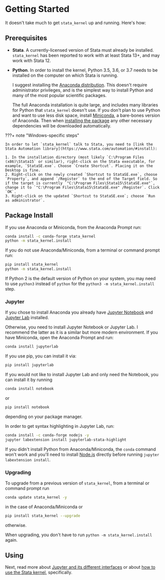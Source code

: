 # Getting Started

It doesn't take much to get `stata_kernel` up and running. Here's how:

## Prerequisites

- **Stata**. A currently-licensed version of Stata must already be installed. `stata_kernel` has been reported to work with at least Stata 13+, and may work with Stata 12.
- **Python**. In order to install the kernel, Python 3.5, 3.6, or 3.7 needs to be installed on the computer on which Stata is running.

    I suggest installing the [Anaconda
    distribution](https://www.anaconda.com/download/). This doesn't require
    administrator privileges, and is the simplest way to install Python and many of the most popular scientific packages.

    The full Anaconda installation is quite large, and includes many libraries for Python that
    `stata_kernel` doesn't use. If you don't plan to use Python and want to use
    less disk space, install [Miniconda](https://conda.io/miniconda.html), a bare-bones version of Anaconda. Then when [installing the package](#package-install) any other necessary dependencies will be
    downloaded automatically.

???+ note "Windows-specific steps"

    In order to let `stata_kernel` talk to Stata, you need to [link the Stata Automation library](https://www.stata.com/automation/#install):

    1. In the installation directory (most likely `C:\Program Files (x86)\Stata15` or similar), right-click on the Stata executable, for example, `StataSE.exe`. Choose `Create Shortcut`. Placing it on the Desktop is fine.
    2. Right-click on the newly created `Shortcut to StataSE.exe`, choose `Property`, and append `/Register` to the end of the Target field. So if the target is currently `"C:\Program Files\Stata15\StataSE.exe"`, change it to `"C:\Program Files\Stata15\StataSE.exe" /Register`. Click `OK`.
    3. Right-click on the updated `Shortcut to StataSE.exe`; choose `Run as administrator`.

## Package Install

If you use Anaconda or Miniconda, from the Anaconda Prompt run:

```bash
conda install -c conda-forge stata_kernel
python -m stata_kernel.install
```

If you do not use Anaconda/Miniconda, from a terminal or command prompt run:

```bash
pip install stata_kernel
python -m stata_kernel.install
```

If Python 2 is the default version of Python on your system, you may need to use
`python3` instead of `python` for the `python3 -m stata_kernel.install` step.

### Jupyter

If you chose to install Anaconda you already have [Jupyter Notebook](https://jupyter-notebook.readthedocs.io/en/stable/notebook.html) and [Jupyter Lab](https://jupyterlab.readthedocs.io/en/stable/getting_started/overview.html) installed.

Otherwise, you need to install Jupyter Notebook or Jupyter Lab. I recommend the latter as it is a similar but more modern environment. If you have Miniconda, open the Anaconda Prompt and run:

```bash
conda install jupyterlab
```

If you use pip, you can install it via:

```bash
pip install jupyterlab
```

If you would not like to install Jupyter Lab and only need the Notebook, you can install it by running

```bash
conda install notebook
```

or

```bash
pip install notebook
```

depending on your package manager.

In order to get syntax highlighting in Jupyter Lab, run:
```bash
conda install -c conda-forge nodejs -y
jupyter labextension install jupyterlab-stata-highlight
```

If you didn't install Python from Anaconda/Miniconda, the `conda` command won't work and you'll need to install [Node.js](https://nodejs.org/en/download/) directly before running `jupyter labextension install`.

### Upgrading

To upgrade from a previous version of `stata_kernel`, from a terminal or command prompt run

```bash
conda update stata_kernel -y
```
in the case of Anaconda/Miniconda or

```bash
pip install stata_kernel --upgrade
```
otherwise.

When upgrading, you don't have to run `python -m stata_kernel.install` again.

## Using

Next, read more about [Jupyter and its different
interfaces](using_jupyter/intro.md) or about [how to use the Stata
kernel](using_stata_kernel/intro.md), specifically.
